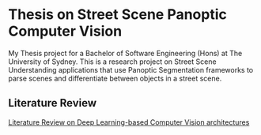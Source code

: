 # Thesis on Street Scene Panoptic Computer Vision
My Thesis project for a Bachelor of Software Engineering (Hons) at The University of Sydney. This is a research project on Street Scene Understanding applications that use Panoptic Segmentation frameworks to parse scenes and differentiate between objects in a street scene.

## Literature Review
[Literature Review on Deep Learning-based Computer Vision architectures](https://github.com/youkibebop/PanopticSegmentation/blob/master/Computer%20Vision%20Literature%20Review.pdf)

